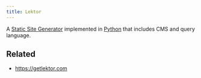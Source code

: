 ```yaml
---
title: Lektor
---
```


A [Static Site Generator](Static%20Site%20Generator.md) implemented in [Python](Python.md) that includes CMS and query language.

## Related

* https://getlektor.com
